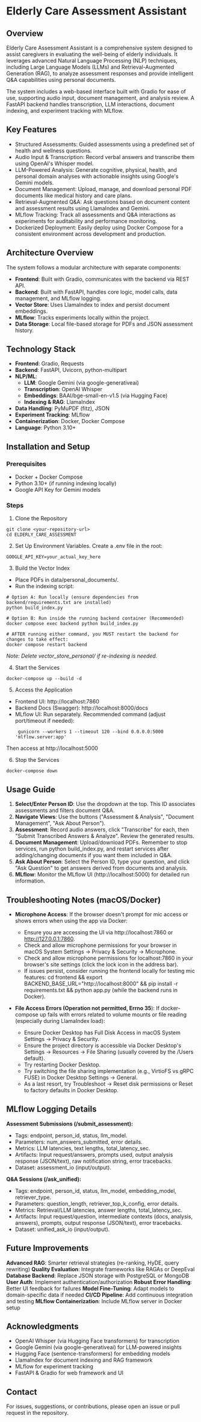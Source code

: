 # Elderly Care Assessment Assistant

## Overview

Elderly Care Assessment Assistant is a comprehensive system designed to assist caregivers in evaluating the well-being of elderly individuals. It leverages advanced Natural Language Processing (NLP) techniques, including Large Language Models (LLMs) and Retrieval-Augmented Generation (RAG), to analyze assessment responses and provide intelligent Q&A capabilities using personal documents.

The system includes a web-based interface built with Gradio for ease of use, supporting audio input, document management, and analysis review. A FastAPI backend handles transcription, LLM interactions, document indexing, and experiment tracking with MLflow.

## Key Features

- Structured Assessments: Guided assessments using a predefined set of health and wellness questions.
- Audio Input & Transcription: Record verbal answers and transcribe them using OpenAI's Whisper model.
- LLM-Powered Analysis: Generate cognitive, physical, health, and personal domain analyses with actionable insights using Google's Gemini models.
- Document Management: Upload, manage, and download personal PDF documents like medical history and care plans.
- Retrieval-Augmented Q&A: Ask questions based on document content and assessment results using LlamaIndex and Gemini.
- MLflow Tracking: Track all assessments and Q&A interactions as experiments for auditability and performance monitoring.
- Dockerized Deployment: Easily deploy using Docker Compose for a consistent environment across development and production.

## Architecture Overview

The system follows a modular architecture with separate components:

- **Frontend**: Built with Gradio, communicates with the backend via REST API.
- **Backend**: Built with FastAPI, handles core logic, model calls, data management, and MLflow logging.
- **Vector Store**: Uses LlamaIndex to index and persist document embeddings.
- **MLflow**: Tracks experiments locally within the project.
- **Data Storage**: Local file-based storage for PDFs and JSON assessment history.

## Technology Stack

- **Frontend**: Gradio, Requests
- **Backend**: FastAPI, Uvicorn, python-multipart
- **NLP/ML**:
    - **LLM**: Google Gemini (via google-generativeai)
    - **Transcription**: OpenAI Whisper
    - **Embeddings**: BAAI/bge-small-en-v1.5 (via Hugging Face)
    - **Indexing & RAG**: LlamaIndex
- **Data Handling**: PyMuPDF (fitz), JSON
- **Experiment Tracking**: MLflow
- **Containerization**: Docker, Docker Compose
- **Language**: Python 3.10+

## Installation and Setup

### Prerequisites

- Docker + Docker Compose
- Python 3.10+ (if running indexing locally)
- Google API Key for Gemini models

### Steps

1. Clone the Repository

```
git clone <your-repository-url>
cd ELDERLY_CARE_ASSESSMENT
```

2. Set Up Environment Variables. Create a .env file in the root:

```
GOOGLE_API_KEY=your_actual_key_here
```

3. Build the Vector Index

- Place PDFs in data/personal_documents/.
- Run the indexing script:

```
# Option A: Run locally (ensure dependencies from backend/requirements.txt are installed)
python build_index.py

# Option B: Run inside the running backend container (Recommended)
docker compose exec backend python build_index.py

# AFTER running either command, you MUST restart the backend for changes to take effect:
docker compose restart backend
```
*Note: Delete vector_store_personal/ if re-indexing is needed.*

4. Start the Services

```
docker-compose up --build -d
```
5. Access the Application

- Frontend UI: http://localhost:7860
- Backend Docs (Swagger): http://localhost:8000/docs
- MLflow UI: Run separately. Recommended command (adjust port/timeout if needed):
  ```
   gunicorn --workers 1 --timeout 120 --bind 0.0.0.0:5000 'mlflow.server:app'
  ```
Then access at http://localhost:5000


6. Stop the Services

```
docker-compose down
```

## Usage Guide

1. **Select/Enter Person ID**: Use the dropdown at the top. This ID associates assessments and filters document Q&A.
2. **Navigate Views**: Use the buttons ("Assessment & Analysis", "Document Management", "Ask About Person").
3. **Assessment**: Record audio answers, click "Transcribe" for each, then "Submit Transcribed Answers & Analyze". Review the generated results.
4. **Document Management**: Upload/download PDFs. Remember to stop services, run python build_index.py, and restart services after adding/changing documents if you want them included in Q&A.
5. **Ask About Person**: Select the Person ID, type your question, and click "Ask Question" to get answers derived from documents and analysis.
6. **MLflow**: Monitor the MLflow UI (http://localhost:5000) for detailed run information.

## Troubleshooting Notes (macOS/Docker)

- **Microphone Access**: If the browser doesn't prompt for mic access or shows errors when using the app via Docker:
    - Ensure you are accessing the UI via http://localhost:7860 or http://127.0.0.1:7860.
    - Check and allow microphone permissions for your browser in macOS System Settings -> Privacy & Security -> Microphone.
    - Check and allow microphone permissions for localhost:7860 in your browser's site settings (click the lock icon in the address bar).
    - If issues persist, consider running the frontend locally for testing mic features: cd frontend && export BACKEND_BASE_URL="http://localhost:8000" && pip install -r requirements.txt && python app.py (while the backend runs in Docker).

- **File Access Errors (Operation not permitted, Errno 35**): If docker-compose up fails with errors related to volume mounts or file reading (especially during LlamaIndex load):
    - Ensure Docker Desktop has Full Disk Access in macOS System Settings -> Privacy & Security.
    - Ensure the project directory is accessible via Docker Desktop's Settings -> Resources -> File Sharing (usually covered by the /Users default).
    - Try restarting Docker Desktop.
    - Try switching the file sharing implementation (e.g., VirtioFS vs gRPC FUSE) in Docker Desktop Settings -> General.
    - As a last resort, try Troubleshoot -> Reset disk permissions or Reset to factory defaults in Docker Desktop.

## MLflow Logging Details

**Assessment Submissions (/submit_assessment):**

- Tags: endpoint, person_id, status, llm_model.
- Parameters: num_answers_submitted, error details.
- Metrics: LLM latencies, text lengths, total_latency_sec.
- Artifacts: Input request/answers, prompts used, output analysis response (JSON/text), raw notification string, error tracebacks.
- Dataset: assessment_io (input/output).

**Q&A Sessions (/ask_unified):**

- Tags: endpoint, person_id, status, llm_model, embedding_model, retriever_type.
- Parameters: question_length, retriever_top_k_config, error details.
- Metrics: Retrieval/LLM latencies, answer lengths, total_latency_sec.
- Artifacts: Input request/question, intermediate contexts (docs, analysis, answers), prompts, output response (JSON/text), error tracebacks.
- Dataset: unified_ask_io (input/output).

## Future Improvements

**Advanced RAG**: Smarter retrieval strategies (re-ranking, HyDE, query rewriting)
**Quality Evaluation**: Integrate frameworks like RAGAs or DeepEval
**Database Backend**: Replace JSON storage with PostgreSQL or MongoDB
**User Auth**: Implement authentication/authorization
**Robust Error Handling**: Better UI feedback for failures
**Model Fine-Tuning**: Adapt models to domain-specific data if needed
**CI/CD Pipeline**: Add continuous integration and testing
**MLflow Containerization**: Include MLflow server in Docker setup

## Acknowledgments

- OpenAI Whisper (via Hugging Face transformers) for transcription
- Google Gemini (via google-generativeai) for LLM-powered insights
- Hugging Face (sentence-transformers) for embedding models
- LlamaIndex for document indexing and RAG framework
- MLflow for experiment tracking
- FastAPI & Gradio for web framework and UI

## Contact

For issues, suggestions, or contributions, please open an issue or pull request in the repository.
